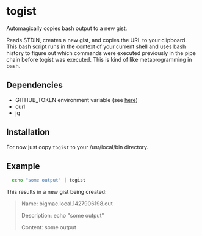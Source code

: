 # togist

Automagically copies bash output to a new gist.

Reads STDIN, creates a new gist, and copies the URL to your clipboard.
This bash script runs in the context of your current shell and uses
bash history to figure out which commands were executed previously
in the pipe chain before togist was executed. This is kind of like
metaprogramming in bash.

## Dependencies
* GITHUB\_TOKEN environment variable (see [here](https://help.github.com/articles/creating-an-access-token-for-command-line-use/))
* curl
* jq

## Installation

For now just copy `togist` to your /usr/local/bin directory.

## Example

```bash
  echo "some output" | togist
```

This results in a new gist being created:

> Name: bigmac.local.1427906198.out
>
> Description: echo "some output"
>
> Content: some output
